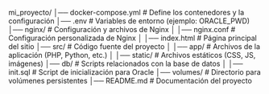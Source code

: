 mi_proyecto/
    │── docker-compose.yml  # Define los contenedores y la configuración
    │── .env                # Variables de entorno (ejemplo: ORACLE_PWD)
    │── nginx/              # Configuración y archivos de Nginx
    │   │── nginx.conf      # Configuración personalizada de Nginx
    │   │── index.html      # Página principal del sitio
    │── src/                # Código fuente del proyecto
    │   │── app/            # Archivos de la aplicación (PHP, Python, etc.)
    │   │── static/         # Archivos estáticos (CSS, JS, imágenes)
    │── db/                 # Scripts relacionados con la base de datos
    │   │── init.sql        # Script de inicialización para Oracle
    │── volumes/            # Directorio para volúmenes persistentes
    │── README.md           # Documentación del proyecto
